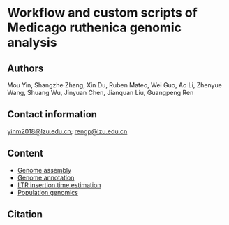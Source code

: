 # Workflow and custom scripts of Medicago ruthenica genomic analysis

## Authors

Mou Yin, Shangzhe Zhang, Xin Du, Ruben Mateo, Wei Guo, Ao Li, Zhenyue Wang, Shuang Wu, Jinyuan Chen, Jianquan Liu, Guangpeng Ren

## Contact information

yinm2018@lzu.edu.cn; rengp@lzu.edu.cn

## Content

- [Genome assembly](https://github.com/yinm2018/Medicago_ruthenica_genome/tree/main/content/01.genome_assembly)
- [Genome annotation](https://github.com/yinm2018/Medicago_ruthenica_genome/tree/main/content/02.genome_annoatation)
- [LTR insertion time estimation](https://github.com/yinm2018/Medicago_ruthenica_genome/tree/main/03.LTR_insertion_time)
- [Population genomics](https://github.com/yinm2018/Medicago_ruthenica_genome/tree/main/04.population_genomics)

## Citation

